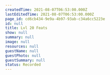 ```yaml
---
createdTime: 2021-08-07T06:53:00.000Z
lastEditedTime: 2021-08-07T06:53:00.000Z
page_id: cd6cb434-9e9a-4b97-93ab-c34a6cc5223e
id: null
title: Lvl 20 Feats
show: null
summary: null
image: null
resources: null
guestName: null
guestPhoto: null
guestSummary: null
status: Recorded
---
```



